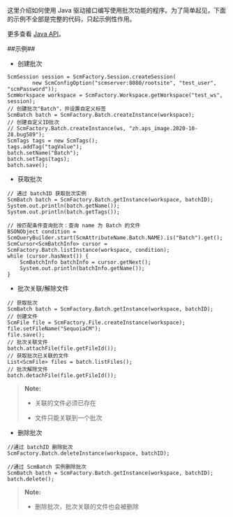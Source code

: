 这里介绍如何使用 Java 驱动接口编写使用批次功能的程序。为了简单起见，下面的示例不全部是完整的代码，只起示例性作用。 
    
更多查看 [Java API][java_api]。


##示例##
* 创建批次

```lang-javascript
ScmSession session = ScmFactory.Session.createSession(
        new ScmConfigOption("scmserver:8080/rootsite", "test_user", "scmPassword"));
ScmWorkspace workspace = ScmFactory.Workspace.getWorkspace("test_ws", session);
// 创建批次"Batch"，并设置自定义标签
ScmBatch batch = ScmFactory.Batch.createInstance(workspace);
// 创建自定义ID批次
// ScmFactory.Batch.createInstance(ws, "zh.aps_image.2020-10-28.bug589");
ScmTags tags = new ScmTags();
tags.addTag("tagValue");
batch.setName("Batch");
batch.setTags(tags);
batch.save();
```

* 获取批次

```lang-javascript 
// 通过 batchID 获取批次实例
ScmBatch batch = ScmFactory.Batch.getInstance(workspace, batchID);
System.out.println(batch.getName());
System.out.println(batch.getTags());

// 按匹配条件查询批次：查询 name 为 Batch 的文件
BSONObject condition = ScmQueryBuilder.start(ScmAttributeName.Batch.NAME).is("Batch").get();
ScmCursor<ScmBatchInfo> cursor = ScmFactory.Batch.listInstance(workspace, condition);
while (cursor.hasNext()) {
    ScmBatchInfo batchInfo = cursor.getNext();
    System.out.println(batchInfo.getName());
}
```

* 批次关联/解除文件

```lang-javascript
// 获取批次
ScmBatch batch = ScmFactory.Batch.getInstance(workspace, batchID);
// 创建文件
ScmFile file = ScmFactory.File.createInstance(workspace);
file.setFileName("SequoiaCM");
file.save();
// 批次关联文件
batch.attachFile(file.getFileId());
// 获取批次已关联的文件
List<ScmFile> files = batch.listFiles();
// 批次解除文件
batch.detachFile(file.getFileId());
```
>  **Note:**
>
>  * 关联的文件必须已存在
>  
>  * 文件只能关联到一个批次

* 删除批次

```lang-javascript 
//通过 batchID 删除批次
ScmFactory.Batch.deleteInstance(workspace, batchID);

//通过 ScmBatch 实例删除批次
ScmBatch batch = ScmFactory.Batch.getInstance(workspace, batchID);
batch.delete();
```
>  **Note:**
>
>  * 删除批次，批次关联的文件也会被删除

[java_api]:api/java/html/index.html
